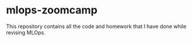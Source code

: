 # mlops-zoomcamp
This repository contains all the code and homework that I have done while revising MLOps.
